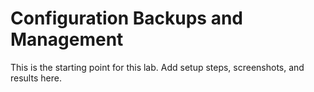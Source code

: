 # Configuration Backups and Management

This is the starting point for this lab. Add setup steps, screenshots, and results here.